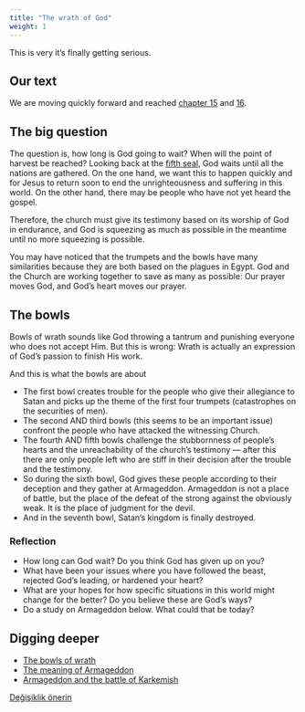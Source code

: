 ```yaml
---
title: "The wrath of God"
weight: 1
---
```



This is very it’s finally getting serious.


## Our text

<a name="4939"></a>
We are moving quickly forward and reached [chapter 15](https://www.bibleserver.com/NIV/Revelation15) and [16](https://www.bibleserver.com/NIV/Revelation16).


## The big question

<a name="c569"></a>
The question is, how long is God going to wait? When will the point of harvest be reached? Looking back at the [fifth seal,](https://www.bibleserver.com/NIV/Revelation6%3A9-11) God waits until all the nations are gathered. On the one hand, we want this to happen quickly and for Jesus to return soon to end the unrighteousness and suffering in this world. On the other hand, there may be people who have not yet heard the gospel.

Therefore, the church must give its testimony based on its worship of God in endurance, and God is squeezing as much as possible in the meantime until no more squeezing is possible.

You may have noticed that the trumpets and the bowls have many similarities because they are both based on the plagues in Egypt. God and the Church are working together to save as many as possible: Our prayer moves God, and God’s heart moves our prayer.


## The bowls

<a name="c4b2"></a>
Bowls of wrath sounds like God throwing a tantrum and punishing everyone who does not accept Him. But this is wrong: Wrath is actually an expression of God’s passion to finish His work.

And this is what the bowls are about

- The first bowl creates trouble for the people who give their allegiance to Satan and picks up the theme of the first four trumpets (catastrophes on the securities of men).
- The second AND third bowls (this seems to be an important issue) confront the people who have attacked the witnessing Church.
- The fourth AND fifth bowls challenge the stubbornness of people’s hearts and the unreachability of the church’s testimony — after this there are only people left who are stiff in their decision after the trouble and the testimony.
- So during the sixth bowl, God gives these people according to their deception and they gather at Armageddon. Armageddon is not a place of battle, but the place of the defeat of the strong against the obviously weak. It is the place of judgment for the devil.
- And in the seventh bowl, Satan’s kingdom is finally destroyed.



### Reflection

<a name="d5ac"></a>
- How long can God wait? Do you think God has given up on you?
- What have been your issues where you have followed the beast, rejected God’s leading, or hardened your heart?
- What are your hopes for how specific situations in this world might change for the better? Do you believe these are God’s ways?
- Do a study on Armageddon below. What could that be today?







## Digging deeper

<a name="06f1"></a>
- [The bowls of wrath](../../../content/bowls/expl/the-bowls-of-wrath)
- [The meaning of Armageddon](../../../content/bowls/expl/the-key-to-armageddon)
- [Armageddon and the battle of Karkemish](../../../content/bowls/expl/armageddon-and-the-battle-of-karkemish)







[Değişiklik önerin](https://github.com/revelation-today/revelation-today/blob/main/exampleSite/content/docs/content/bowls/appl/the-wrath-of-god.md)
